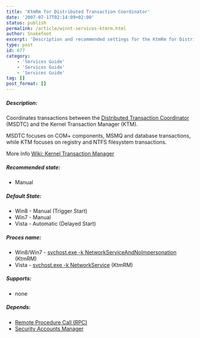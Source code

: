 ```yaml
---
title: 'KtmRm for Distributed Transaction Coordinator'
date: '2007-07-17T02:14:09+02:00'
status: publish
permalink: /article/winnt-services-ktmrm.html
author: Snakefoot
excerpt: 'Description and recommended settings for the KtmRm for Distributed Transaction Coordinator service.'
type: post
id: 677
category:
    - 'Services Guide'
    - 'Services Guide'
    - 'Services Guide'
tag: []
post_format: []
---
```

##### Description:

 Coordinates transactions between the [Distributed Transaction Coordinator](/article/winnt-services-msdtc.html) (MSDTC) and the Kernel Transaction Manager (KTM).  
  
 MSDTC focuses on COM+ components, MSMQ and database transactions, while KTM focuses on registry and NTFS filesystem transactions.  
  
 More Info [Wiki: Kernel Transaction Manager](http://en.wikipedia.org/wiki/Kernel_Transaction_Manager)
 
##### Recommended state:

- Manual

##### Default State:

- Win8 - Manual (Trigger Start)
- Win7 - Manual
- Vista - Automatic (Delayed Start)

##### Proces name:

- Win8/Win7 - [svchost.exe -k NetworkServiceAndNoImpersonation](/article/winnt-services-wrapper.html) (KtmRM)
- Vista - [svchost.exe -k NetworkService](/article/winnt-services-wrapper.html) (KtmRM)

##### Supports:

- none

##### Depends:

- [Remote Procedure Call (RPC)](/article/winnt-services-rpcss.html)
- [Security Accounts Manager](/article/winnt-services-samss.html)